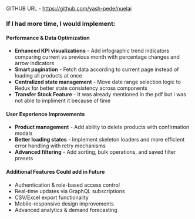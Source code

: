 GITHUB URL - https://github.com/yash-pede/nuelai



### If I had more time, I would implement:

#### Performance & Data Optimization
- **Enhanced KPI visualizations** - Add infographic trend indicators comparing current vs previous month with percentage changes and arrow indicators
- **Smart pagination** - Fetch data according to current page instead of loading all products at once
- **Centralized state management** - Move date range selection logic to Redux for better state consistency across components
- **Transfer Stock Feature** - It was already mentioned in the pdf but i was not able to impliment it because of time 

#### User Experience Improvements
- **Product management** - Add ability to delete products with confirmation modals
- **Better loading states** - Implement skeleton loaders and more efficient error handling with retry mechanisms
- **Advanced filtering** - Add sorting, bulk operations, and saved filter presets

#### Additional Features Could add in Future
- Authentication & role-based access control
- Real-time updates via GraphQL subscriptions
- CSV/Excel export functionality
- Mobile-responsive design improvements
- Advanced analytics & demand forecasting


